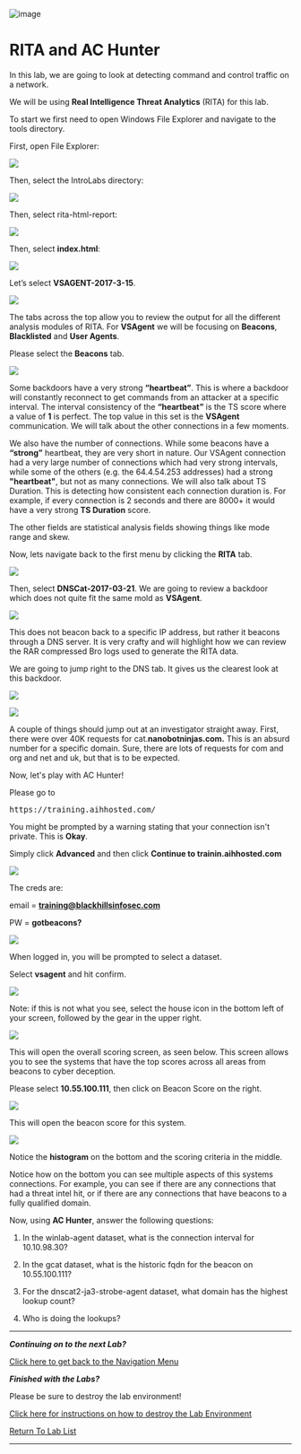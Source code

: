 
![image](https://github.com/user-attachments/assets/068fae26-6e8f-402f-ad69-63a4e6a1f59e)

# RITA and AC Hunter

In this lab, we are going to look at detecting command and control traffic on a network.

We will be using **Real Intelligence Threat Analytics** (RITA) for this lab.

To start we first need to open Windows File Explorer and navigate to the tools directory.

First, open File Explorer:

![](attachments/OpeningFileExplorer.png)

Then, select the IntroLabs directory:

![](attachments/rita_navintrolabs.png)

Then, select rita-html-report:

![](attachments/rita_navhtmlreport.png)

Then, select **index.html**:

![](attachments/rita_navindex.png)

Let’s select **VSAGENT-2017-3-15**.

![](attachments/rita_vsagent.png)

The tabs across the top allow you to review the output for all the different analysis modules of RITA.
For **VSAgent** we will be focusing on **Beacons**, **Blacklisted** and **User Agents**.

Please select the **Beacons** tab.

![](attachments/rita_beaconview.png)

Some backdoors have a very strong **“heartbeat”**. This is where a backdoor will constantly reconnect to get commands from an attacker at a specific interval. The interval consistency of the **“heartbeat”** is the TS score where a value of **1** is perfect. The top value in this set is the **VSAgent** communication. We will talk about the other connections in a few moments.

We also have the number of connections. While some beacons have a **“strong”** heartbeat, they are very short in nature. Our VSAgent connection had a very large number of connections which had very strong intervals, while some of the others (e.g. the 64.4.54.253 addresses) had a strong **"heartbeat"**, but not as many connections. We will also talk about TS Duration. This is detecting how consistent each connection duration is. For example, if every connection is 2 seconds and there are 8000+ it would have a very strong **TS Duration** score.

The other fields are statistical analysis fields showing things like mode range and skew.

Now, lets navigate back to the first menu by clicking the **RITA** tab. 

![](attachments/rita_rita.png)

Then, select **DNSCat-2017-03-21**. We are going to review a backdoor which does not quite fit the same mold as **VSAgent**.

![](attachments/rita_dnscat.png)

This does not beacon back to a specific IP address, but rather it beacons through a DNS server. It is very crafty and will highlight how we can review the RAR compressed Bro logs used to generate the RITA data.

We are going to jump right to the DNS tab. It gives us the clearest look at this backdoor.

![](attachments/rita_dns.png)

![](attachments/rita_dnsview.png)

A couple of things should jump out at an investigator straight away. First, there were over 40K requests for cat.**nanobotninjas.com.** This is an absurd number for a specific domain. Sure, there are lots of requests for com and org and net and uk, but that is to be expected.

Now, let's play with AC Hunter!

Please go to 

<pre>https://training.aihhosted.com/</pre>

You might be prompted by a warning stating that your connection isn't private. This is **Okay**. 

Simply click **Advanced** and then click **Continue to trainin.aihhosted.com**

![](attachments/advanced.png)

The creds are:

email = **training@blackhillsinfosec.com**

PW = **gotbeacons?**

![](attachments/rita_achunterlogin.png)

When logged in, you will be prompted to select a dataset. 

Select **vsagent** and hit confirm.

![](attachments/rita_datasetselection.png)

Note: if this is not what you see, select the house icon in the bottom left of your screen, followed by the gear in the upper right.

![](attachments/rita_wrongplace.png)

This will open the overall scoring screen, as seen below. This screen allows you to see the systems that have the top scores across all areas from beacons to cyber deception.

Please select **10.55.100.111**, then click on Beacon Score on the right.

![](attachments/rita_selectingbeacon.png)

This will open the beacon score for this system.

![](attachments/rita_beaconscore.png)

Notice the **histogram** on the bottom and the scoring criteria in the middle. 

Notice how on the bottom you can see multiple aspects of this systems connections.  For example, you can see if there are any connections that had a threat intel hit, or if there are any connections that have beacons to a fully qualified domain.

Now, using **AC Hunter**, answer the following questions:

1. In the winlab-agent dataset, what is the connection interval for 10.10.98.30?

2. In the gcat dataset, what is the historic fqdn for the beacon on 10.55.100.111?

3. For the dnscat2-ja3-strobe-agent dataset, what domain has the highest lookup count?
4. Who is doing the lookups?

***
***Continuing on to the next Lab?***

[Click here to get back to the Navigation Menu](/IntroClassFiles/navigation.md)

***Finished with the Labs?***

Please be sure to destroy the lab environment!

[Click here for instructions on how to destroy the Lab Environment](/IntroClassFiles/Tools/IntroClass/LabDestruction/labdestruction.md)

[Return To Lab List](https://github.com/strandjs/IntroLabs/blob/master/IntroClassFiles/navigation.md)

---
